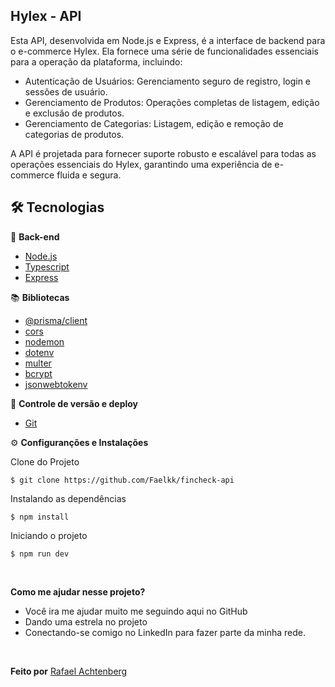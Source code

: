 ## Hylex - API

Esta API, desenvolvida em Node.js e Express, é a interface de backend para o e-commerce Hylex. Ela fornece uma série de funcionalidades essenciais para a operação da plataforma, incluindo:

- Autenticação de Usuários: Gerenciamento seguro de registro, login e sessões de usuário.
- Gerenciamento de Produtos: Operações completas de listagem, edição e exclusão de produtos.
- Gerenciamento de Categorias: Listagem, edição e remoção de categorias de produtos.

A API é projetada para fornecer suporte robusto e escalável para todas as operações essenciais do Hylex, garantindo uma experiência de e-commerce fluida e segura.

## 🛠️ Tecnologias

📁 **Back-end**

- [Node.js](https://nodejs.org/en)
- [Typescript](https://www.typescriptlang.org/)
- [Express](https://www.npmjs.com/package/express)

📚 **Bibliotecas**

- [@prisma/client](https://www.prisma.io/docs)
- [cors](https://www.npmjs.com/package/cors)
- [nodemon](https://www.npmjs.com/package/nodemon)
- [dotenv](https://www.npmjs.com/package/dotenv)
- [multer](https://www.npmjs.com/package/multer)
- [bcrypt](https://www.npmjs.com/package/bcrypt)
- [jsonwebtokenv](https://www.npmjs.com/package/jsonwebtoken)

🔋 **Controle de versão e deploy**

- [Git](https://git-scm.com)

⚙️ **Configuranções e Instalações**

Clone do Projeto

    $ git clone https://github.com/Faelkk/fincheck-api

Instalando as dependências

    $ npm install

Iniciando o projeto

    $ npm run dev

<br>

**Como me ajudar nesse projeto?**

- Você ira me ajudar muito me seguindo aqui no GitHub
- Dando uma estrela no projeto
- Conectando-se comigo no LinkedIn para fazer parte da minha rede.

<br>

**Feito por**
[Rafael Achtenberg](linkedin.com/in/rafael-achtenberg-7a4b12284/)
